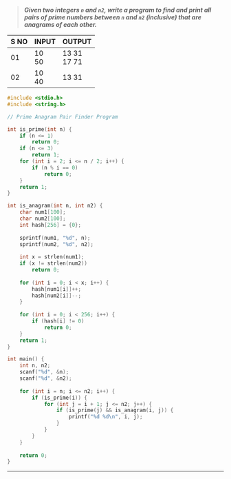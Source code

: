 >***Given two integers `n` and `n2`, write a program to find and print all pairs of prime numbers between `n` and `n2` (inclusive) that are anagrams of each other.***

| S NO | INPUT        | OUTPUT             |
| ---- | ------------ | ------------------ |
| 01   | 10<br>50<br> | 13   31<br>17   71 |
| 02   | 10<br>40     | 13   31            |
```c
#include <stdio.h>
#include <string.h>

// Prime Anagram Pair Finder Program

int is_prime(int n) {
    if (n <= 1)
        return 0;
    if (n <= 3)
        return 1;
    for (int i = 2; i <= n / 2; i++) {
        if (n % i == 0)
            return 0;
    }
    return 1;
}

int is_anagram(int n, int n2) {
    char num1[100];
    char num2[100];
    int hash[256] = {0};
    
    sprintf(num1, "%d", n);
    sprintf(num2, "%d", n2);
    
    int x = strlen(num1);
    if (x != strlen(num2))
        return 0;
    
    for (int i = 0; i < x; i++) {
        hash[num1[i]]++;
        hash[num2[i]]--;
    }
    
    for (int i = 0; i < 256; i++) {
        if (hash[i] != 0)
            return 0;
    }
    return 1;
}

int main() {
    int n, n2;
    scanf("%d", &n);
    scanf("%d", &n2);
    
    for (int i = n; i <= n2; i++) {
        if (is_prime(i)) {
            for (int j = i + 1; j <= n2; j++) {
                if (is_prime(j) && is_anagram(i, j)) {
                    printf("%d %d\n", i, j);
                }
            }
        }
    }
    
    return 0;
}

```
---